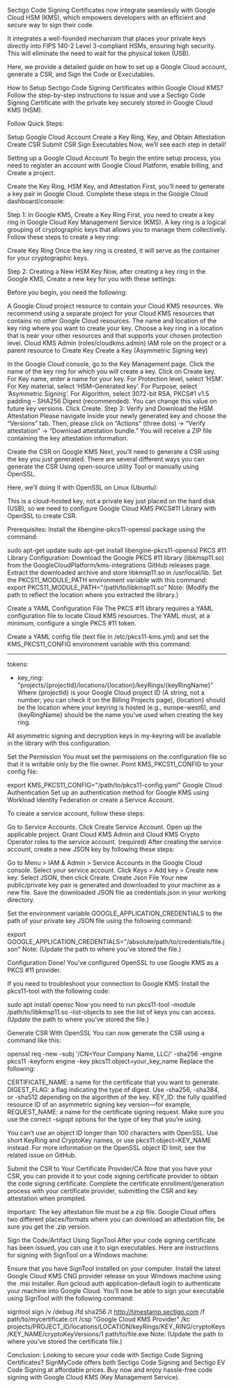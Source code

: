 Sectigo Code Signing Certificates now integrate seamlessly with Google Cloud HSM (KMS), which empowers developers with an efficient and secure way to sign their code.

It integrates a well-founded mechanism that places your private keys directly into FIPS 140-2 Level 3-compliant HSMs, ensuring high security. This will eliminate the need to wait for the physical token (USB).

Here, we provide a detailed guide on how to set up a Google Cloud account, generate a CSR, and Sign the Code or Executables.

How to Setup Sectigo Code Signing Certificates within Google Cloud KMS?
Follow the step-by-step instructions to issue and use a Sectigo Code Signing Certificate with the private key securely stored in Google Cloud KMS (HSM).

Follow Quick Steps:

Setup Google Cloud Account
Create a Key Ring, Key, and Obtain Attestation
Create CSR
Submit CSR
Sign Executables
Now, we’ll see each step in detail!

Setting up a Google Cloud Account
To begin the entire setup process, you need to register an account with Google Cloud Platform, enable billing, and Create a project.

Create the Key Ring, HSM Key, and Attestation
First, you’ll need to generate a key pair in Google Cloud. Complete these steps in the Google Cloud dashboard/console:

Step 1: In Google KMS, Create a Key Ring
First, you need to create a key ring in Google Cloud Key Management Service (KMS). A key ring is a logical grouping of cryptographic keys that allows you to manage them collectively. Follow these steps to create a key ring:

Create Key Ring
Once the key ring is created, it will serve as the container for your cryptographic keys.

Step 2: Creating a New HSM Key
Now, after creating a key ring in the Google KMS, Create a new key for you with these settings:

Before you begin, you need the following:

A Google Cloud project resource to contain your Cloud KMS resources. We recommend using a separate project for your Cloud KMS resources that contains no other Google Cloud resources.
The name and location of the key ring where you want to create your key. Choose a key ring in a location that is near your other resources and that supports your chosen protection level.
Cloud KMS Admin (roles/cloudkms.admin) IAM role on the project or a parent resource to Create Key
Create a Key (Asymmetric Signing key)


In the Google Cloud console, go to the Key Management page.
Click the name of the key ring for which you will create a key.
Click on Create key.
For Key name, enter a name for your key.
For Protection level, select ‘HSM‘.
For Key material, select ‘HSM–Generated key’.
For Purpose, select ‘Asymmetric Signing‘.
For Algorithm, select 3072-bit RSA, PKCS#1 v1.5 padding – SHA256 Digest (recommended). You can change this value on future key versions.
Click Create.
Step 3: Verify and Download the HSM Attestation
Please navigate inside your newly generated key and choose the “Versions” tab. Then, please click on “Actions” (three dots) -> “Verify attestation” -> “Download attestation bundle.” You will receive a ZIP file containing the key attestation information.


Create the CSR on Google KMS
Next, you’ll need to generate a CSR using the key you just generated. There are several different ways you can generate the CSR Using open-source utility Tool or manually using OpenSSL.

Here, we’ll doing it with OpenSSL on Linux (Ubuntu):

This is a cloud-hosted key, not a private key just placed on the hard disk (USB), so we need to configure Google Cloud KMS PKCS#11 Library with OpenSSL to create CSR.

Prerequisites:
Install the libengine-pkcs11-openssl package using the command:

sudo apt-get update
sudo apt-get install libengine-pkcs11-openssl
PKCS #11 Library Configuration:
Download the Google PKCS #11 library (libkmsp11.so) from the GoogleCloudPlatform/kms-integrations GitHub releases page.
Extract the downloaded archive and store libkmsp11.so in /usr/local/lib.
Set the PKCS11_MODULE_PATH environment variable with this command:
export PKCS11_MODULE_PATH="/path/to/libkmsp11.so"
Note: (Modify the path to reflect the location where you extracted the library.)

Create a YAML Configuration File
The PKCS #11 library requires a YAML configuration file to locate Cloud KMS resources. The YAML must, at a minimum, configure a single PKCS #11 token.

Create a YAML config file (text file in /etc/pkcs11-kms.yml) and set the KMS_PKCS11_CONFIG environment variable with this command:

---
tokens:
- key_ring: "projects/{projectId}/locations/{location}/keyRings/{keyRingName}"
Where {projectId} is your Google Cloud project ID (A string, not a number; you can check it on the Billing Projects page), {location} should be the location where your keyring is hosted (e.g., europe-west6), and {keyRingName} should be the name you’ve used when creating the key ring.

All asymmetric signing and decryption keys in my-keyring will be available in the library with this configuration.

Set the Permission
You must set the permissions on the configuration file so that it is writable only by the file owner. Point KMS_PKCS11_CONFIG to your config file:

export KMS_PKCS11_CONFIG="/path/to/pkcs11-config.yaml"
Google Cloud Authentication
Set up an authentication method for Google KMS using Workload Identity Federation or create a Service Account.

To create a service account, follow these steps:

Go to Service Accounts.
Click Create Service Account.
Open up the applicable project.
Grant Cloud KMS Admin and Cloud KMS Crypto Operator roles to the service account. (required)
After creating the service account, create a new JSON key by following these steps:

Go to Menu > IAM & Admin > Service Accounts in the Google Cloud console.
Select your service account.
Click Keys > Add key > Create new key.
Select JSON, then click Create.
Create Json File
Your new public/private key pair is generated and downloaded to your machine as a new file. Save the downloaded JSON file as credentials.json in your working directory.

Set the environment variable GOOGLE_APPLICATION_CREDENTIALS to the path of your private key JSON file using the following command:

export GOOGLE_APPLICATION_CREDENTIALS="/absolute/path/to/credentials/file.json"
Note: (Update the path to where you’ve stored the file.)

Configuration Done!
You’ve configured OpenSSL to use Google KMS as a PKCS #11 provider.

If you need to troubleshoot your connection to Google KMS: Install the pkcs11-tool with the following code:

sudo apt install opensc
Now you need to run pkcs11-tool –module /path/to/libkmsp11.so –list-objects to see the list of keys you can access. (Update the path to where you’ve stored the file.)

Generate CSR With OpenSSL
You can now generate the CSR using a command like this:

openssl req -new -subj '/CN=Your Company Name, LLC/' -sha256 -engine pkcs11 -keyform engine -key pkcs11:object=your_key_name 
Replace the following:

CERTIFICATE_NAME: a name for the certificate that you want to generate.
DIGEST_FLAG: a flag indicating the type of digest. Use -sha256, -sha384, or -sha512 depending on the algorithm of the key.
KEY_ID: the fully qualified resource ID of an asymmetric signing key version—for example,
REQUEST_NAME: a name for the certificate signing request.
Make sure you use the correct -sigopt options for the type of key that you’re using.

You can’t use an object ID longer than 100 characters with OpenSSL. Use short KeyRing and CryptoKey names, or use pkcs11:object=KEY_NAME instead. For more information on the OpenSSL object ID limit, see the related issue on GitHub.

Submit the CSR to Your Certificate Provider/CA
Now that you have your CSR, you can provide it to your code signing certificate provider to obtain the code signing certificate. Complete the certificate enrollment/generation process with your certificate provider, submitting the CSR and key attestation when prompted.

Important: The key attestation file must be a zip file. Google Cloud offers two different places/formats where you can download an attestation file, be sure you get the .zip version.

Sign the Code/Artifact Using SignTool
After your code signing certificate has been issued, you can use it to sign executables. Here are instructions for signing with SignTool on a Windows machine:

Ensure that you have SignTool installed on your computer.
Install the latest Google Cloud KMS CNG provider release on your Windows machine using the .msi installer.
Run gcloud auth application-default login to authenticate your machine into Google Cloud.
You’ll now be able to sign your executable using SignTool with the following command:

signtool sign /v /debug /fd sha256 /t http://timestamp.sectigo.com /f path/to/mycertificate.crt /csp "Google Cloud KMS Provider" /kc projects/PROJECT_ID/locations/LOCATION/keyRings/KEY_RING/cryptoKeys/KEY_NAME/cryptoKeyVersions/1 path/to/file.exe
Note: (Update the path to where you’ve stored the certificate file.)

Conclusion:
Looking to secure your code with Sectigo Code Signing Certificates? SignMyCode offers both Sectigo Code Signing and Sectigo EV Code Signing at affordable prices. Buy now and enjoy hassle-free code signing with Google Cloud KMS (Key Management Service).